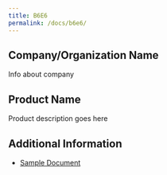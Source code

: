 ```yaml
---
title: B6E6
permalink: /docs/b6e6/
---
```


## Company/Organization Name
Info about company

## Product Name
Product description goes here

## Additional Information
 - [Sample Document](../wednesday/breakout6/documents/b1p1d1.pdf)